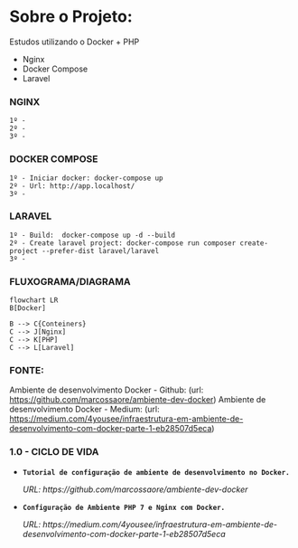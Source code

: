 # Sobre o Projeto:
Estudos utilizando o Docker + PHP

- Nginx
- Docker Compose
- Laravel

### NGINX

```
1º - 
2º - 
3º -
```

### DOCKER COMPOSE

```
1º - Iniciar docker: docker-compose up
2º - Url: http://app.localhost/
3º -
```

### LARAVEL

```
1º - Build:  docker-compose up -d --build
2º - Create laravel project: docker-compose run composer create-project --prefer-dist laravel/laravel 
3º - 
```


### FLUXOGRAMA/DIAGRAMA

```mermaid
flowchart LR
B[Docker]

B --> C{Conteiners}
C --> J[Nginx]
C --> K[PHP]
C --> L[Laravel]
```



### FONTE:
Ambiente de desenvolvimento Docker - Github: (url: https://github.com/marcossaore/ambiente-dev-docker)
Ambiente de desenvolvimento Docker - Medium: (url: https://medium.com/4yousee/infraestrutura-em-ambiente-de-desenvolvimento-com-docker-parte-1-eb28507d5eca)


### 1.0 - CICLO DE VIDA

<ul>
  
  <li>
    <p><b><code>Tutorial de configuração de ambiente de desenvolvimento no Docker.</code></b></p>
    <p><i>URL: https://github.com/marcossaore/ambiente-dev-docker </i></p>
  </li>
  
  <li>
    <p><b><code>Configuração de Ambiente PHP 7 e Nginx com Docker.</code></b></p>
    <p><i>URL: https://medium.com/4yousee/infraestrutura-em-ambiente-de-desenvolvimento-com-docker-parte-1-eb28507d5eca  </i></p>
  </li> 
  
</ul>

